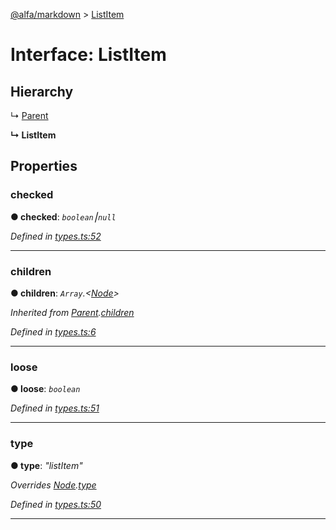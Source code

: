 [@alfa/markdown](../README.md) > [ListItem](../interfaces/listitem.md)

# Interface: ListItem

## Hierarchy

↳ [Parent](parent.md)

**↳ ListItem**

## Properties

<a id="checked"></a>

### checked

**● checked**: _`boolean`⎮`null`_

_Defined in [types.ts:52](https://github.com/Siteimprove/alfa/blob/master/packages/markdown/src/types.ts#L52)_

---

<a id="children"></a>

### children

**● children**: _`Array`.<[Node](node.md)>_

_Inherited from [Parent](parent.md).[children](parent.md#children)_

_Defined in [types.ts:6](https://github.com/Siteimprove/alfa/blob/master/packages/markdown/src/types.ts#L6)_

---

<a id="loose"></a>

### loose

**● loose**: _`boolean`_

_Defined in [types.ts:51](https://github.com/Siteimprove/alfa/blob/master/packages/markdown/src/types.ts#L51)_

---

<a id="type"></a>

### type

**● type**: _"listItem"_

_Overrides [Node](node.md).[type](node.md#type)_

_Defined in [types.ts:50](https://github.com/Siteimprove/alfa/blob/master/packages/markdown/src/types.ts#L50)_

---
